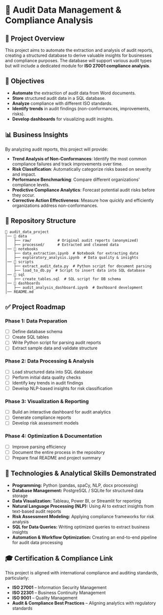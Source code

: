 # 📌 Audit Data Management & Compliance Analysis

## 🚀 Project Overview
This project aims to automate the extraction and analysis of audit reports, creating a structured database to derive valuable insights for businesses and compliance purposes. The database will support various audit types but will include a dedicated module for **ISO 27001 compliance analysis**.

## 🎯 Objectives
- **Automate** the extraction of audit data from Word documents.
- **Store** structured audit data in a SQL database.
- **Analyze** compliance with different ISO standards.
- **Identify trends** in audit findings (non-conformances, improvements, risks).
- **Develop dashboards** for visualizing audit insights.

## 📊 Business Insights
By analyzing audit reports, this project will provide:
- **Trend Analysis of Non-Conformances**: Identify the most common compliance failures and track improvements over time.
- **Risk Classification**: Automatically categorize risks based on severity and impact.
- **Performance Benchmarking**: Compare different organizations' compliance levels.
- **Predictive Compliance Analytics**: Forecast potential audit risks before they occur.
- **Corrective Action Effectiveness**: Measure how quickly and efficiently organizations address non-conformances.

## 📂 Repository Structure
```
📂 audit_data_project
│── 📂 data
│   ├── raw/            # Original audit reports (anonymized)
│   ├── processed/      # Extracted and cleaned data
│── 📂 notebooks
│   ├── data_extraction.ipynb  # Notebook for extracting data
│   ├── exploratory_analysis.ipynb  # Data quality & insights
│── 📂 scripts
│   ├── extract_audit_data.py  # Python script for document parsing
│   ├── load_to_db.py  # Script to insert data into SQL database
│── 📂 sql
│   ├── create_tables.sql  # SQL script for DB schema
│── 📂 dashboards
│   ├── audit_analysis_dashboard.ipynb  # Dashboard development
│── README.md
```

## ✅ Project Roadmap
### **Phase 1: Data Preparation**
- [ ] Define database schema
- [ ] Create SQL tables
- [ ] Write Python script for parsing audit reports
- [ ] Extract sample data and validate structure

### **Phase 2: Data Processing & Analysis**
- [ ] Load structured data into SQL database
- [ ] Perform initial data quality checks
- [ ] Identify key trends in audit findings
- [ ] Develop NLP-based insights for risk classification

### **Phase 3: Visualization & Reporting**
- [ ] Build an interactive dashboard for audit analytics
- [ ] Generate compliance reports
- [ ] Develop risk assessment models

### **Phase 4: Optimization & Documentation**
- [ ] Improve parsing efficiency
- [ ] Document the entire process in the repository
- [ ] Prepare final README and project summary

## 🔧 Technologies & Analytical Skills Demonstrated
- **Programming:** Python (pandas, spaCy, NLP, docx processing)
- **Database Management:** PostgreSQL / SQLite for structured data storage
- **Data Visualization:** Tableau, Power BI, or Streamlit for reporting
- **Natural Language Processing (NLP):** Using AI to extract insights from text-based audit reports
- **Risk Assessment Modeling:** Applying compliance frameworks for risk analysis
- **SQL for Data Queries:** Writing optimized queries to extract business insights
- **Automation & Workflow Optimization:** Creating an end-to-end pipeline for audit data processing

## 🎓 Certification & Compliance Link
This project is aligned with international compliance and auditing standards, particularly:
- **ISO 27001** – Information Security Management
- **ISO 22301** – Business Continuity Management
- **ISO 9001** – Quality Management
- **Audit & Compliance Best Practices** – Aligning analytics with regulatory standards
